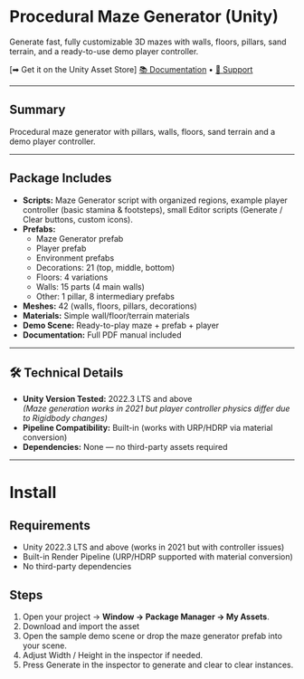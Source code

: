 # Procedural Maze Generator (Unity)

Generate fast, fully customizable 3D mazes with walls, floors, pillars, sand terrain, and a ready-to-use demo player controller.

[➡ Get it on the Unity Asset Store]
[📚 Documentation](./MazeGeneratorDoc.pdf/) • [💬 Support](./support/)

---

## Summary
Procedural maze generator with pillars, walls, floors, sand terrain and a demo player controller.

---

## Package Includes
- **Scripts:** Maze Generator script with organized regions, example player controller (basic stamina & footsteps), small Editor scripts (Generate / Clear buttons, custom icons).
- **Prefabs:**
  - Maze Generator prefab
  - Player prefab
  - Environment prefabs
  - Decorations: 21 (top, middle, bottom)
  - Floors: 4 variations
  - Walls: 15 parts (4 main walls)
  - Other: 1 pillar, 8 intermediary prefabs
- **Meshes:** 42 (walls, floors, pillars, decorations)
- **Materials:** Simple wall/floor/terrain materials
- **Demo Scene:** Ready-to-play maze + prefab + player
- **Documentation:** Full PDF manual included

---

## 🛠 Technical Details
- **Unity Version Tested:** 2022.3 LTS and above  
  *(Maze generation works in 2021 but player controller physics differ due to Rigidbody changes)*
- **Pipeline Compatibility:** Built-in (works with URP/HDRP via material conversion)  
- **Dependencies:** None — no third-party assets required

---

# Install

## Requirements
- Unity 2022.3 LTS and above (works in 2021 but with controller issues)
- Built-in Render Pipeline (URP/HDRP supported with material conversion)
- No third-party dependencies

## Steps
1. Open your project → **Window → Package Manager → My Assets**.
2. Download and import the asset
3. Open the sample demo scene or drop the maze generator prefab into your scene.
4. Adjust Width / Height in the inspector if needed.
5. Press Generate in the inspector to generate and clear to clear instances.





